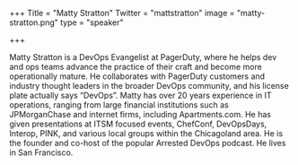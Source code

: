 +++
Title = "Matty Stratton"
Twitter = "mattstratton"
image = "matty-stratton.png"
type = "speaker"

+++

Matty Stratton is a DevOps Evangelist at PagerDuty, where he helps dev and ops teams advance the practice of their craft and become more operationally mature. He collaborates with PagerDuty customers and industry thought leaders in the broader DevOps community, and his license plate actually says “DevOps”. Matty has over 20 years experience in IT operations, ranging from large financial institutions such as JPMorganChase and internet firms, including Apartments.com. He has given presentations at ITSM focused events, ChefConf, DevOpsDays, Interop, PINK, and various local groups within the Chicagoland area. He is the founder and co-host of the popular Arrested DevOps podcast. He lives in San Francisco.
